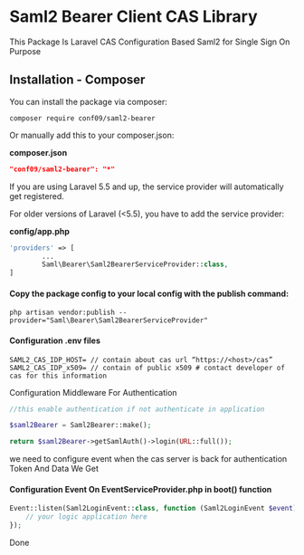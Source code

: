 # Saml2 Bearer Client CAS Library

This Package Is Laravel CAS Configuration Based Saml2 for Single Sign On Purpose

## Installation - Composer

You can install the package via composer:

```
composer require conf09/saml2-bearer
```

Or manually add this to your composer.json:

**composer.json**

```json
"conf09/saml2-bearer": "*"
```

If you are using Laravel 5.5 and up, the service provider will automatically get registered.

For older versions of Laravel (<5.5), you have to add the service provider:

**config/app.php**

```php
'providers' => [
        ...
    	Saml\Bearer\Saml2BearerServiceProvider::class,
]
```

#### Copy the package config to your local config with the publish command:

```shell
php artisan vendor:publish --provider="Saml\Bearer\Saml2BearerServiceProvider"
```

#### Configuration .env files

```
SAML2_CAS_IDP_HOST= // contain about cas url “https://<host>/cas”
SAML2_CAS_IDP_x509= // contain of public x509 # contact developer of cas for this information
```

Configuration Middleware For Authentication

```PHP
//this enable authentication if not authenticate in application

$saml2Bearer = Saml2Bearer::make();

return $saml2Bearer->getSamlAuth()->login(URL::full());
```

we need to configure event when the cas server is back for authentication Token And Data We Get

#### Configuration Event On EventServiceProvider.php in boot() function

```php
Event::listen(Saml2LoginEvent::class, function (Saml2LoginEvent $event) {
    // your logic application here
});

```

Done
